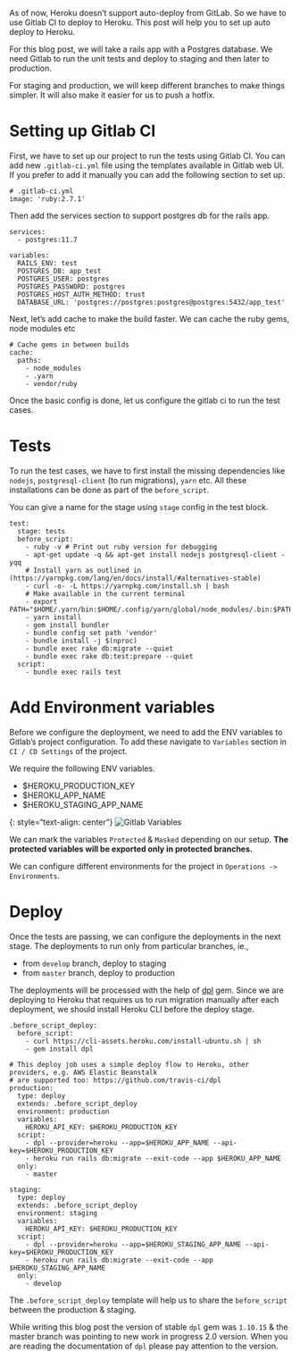 As of now, Heroku doesn’t support auto-deploy from GitLab. So we have to use Gitlab CI to deploy to Heroku. This post will help you to set up auto deploy to Heroku.

For this blog post, we will take a rails app with a Postgres database. We need Gitlab to run the unit tests and deploy to staging and then later to production.

For staging and production, we will keep different branches to make things simpler. It will also make it easier for us to push a hotfix.

<a href="#setting-up-gitlab-ci" id="setting-up-gitlab-ci" class="anchor"><em></em></a>Setting up Gitlab CI
==========================================================================================================

First, we have to set up our project to run the tests using Gitlab CI. You can add new `.gitlab-ci.yml` file using the templates available in Gitlab web UI. If you prefer to add it manually you can add the following section to set up.

    # .gitlab-ci.yml
    image: 'ruby:2.7.1'

Then add the services section to support postgres db for the rails app.

    services:
      - postgres:11.7

    variables:
      RAILS_ENV: test
      POSTGRES_DB: app_test
      POSTGRES_USER: postgres
      POSTGRES_PASSWORD: postgres
      POSTGRES_HOST_AUTH_METHOD: trust
      DATABASE_URL: 'postgres://postgres:postgres@postgres:5432/app_test'

Next, let’s add cache to make the build faster. We can cache the ruby gems, node modules etc

    # Cache gems in between builds
    cache:
      paths:
        - node_modules
        - .yarn
        - vendor/ruby

Once the basic config is done, let us configure the gitlab ci to run the test cases.

<a href="#tests" id="tests" class="anchor"><em></em></a>Tests
=============================================================

To run the test cases, we have to first install the missing dependencies like `nodejs`, `postgresql-client` (to run migrations), `yarn` etc. All these installations can be done as part of the `before_script`.

You can give a name for the stage using `stage` config in the test block.

    test:
      stage: tests
      before_script:
        - ruby -v # Print out ruby version for debugging
        - apt-get update -q && apt-get install nodejs postgresql-client -yqq
        # Install yarn as outlined in (https://yarnpkg.com/lang/en/docs/install/#alternatives-stable)
        - curl -o- -L https://yarnpkg.com/install.sh | bash
        # Make available in the current terminal
        - export PATH="$HOME/.yarn/bin:$HOME/.config/yarn/global/node_modules/.bin:$PATH"
        - yarn install
        - gem install bundler
        - bundle config set path 'vendor'
        - bundle install -j $(nproc)
        - bundle exec rake db:migrate --quiet
        - bundle exec rake db:test:prepare --quiet
      script:
        - bundle exec rails test

<a href="#add-environment-variables" id="add-environment-variables" class="anchor"><em></em></a>Add Environment variables
=========================================================================================================================

Before we configure the deployment, we need to add the ENV variables to Gitlab’s project configuration. To add these navigate to `Variables` section in `CI / CD Settings` of the project.

We require the following ENV variables.

-   $HEROKU\_PRODUCTION\_KEY
-   $HEROKU\_APP\_NAME
-   $HEROKU\_STAGING\_APP\_NAME

{: style=“text-align: center”} ![Gitlab Variables](/assets/images/gitlab-ci-heroku/variables.png)

We can mark the variables `Protected` & `Masked` depending on our setup. **The protected variables will be exported only in protected branches.**

We can configure different environments for the project in `Operations -> Environments`.

<a href="#deploy" id="deploy" class="anchor"><em></em></a>Deploy
================================================================

Once the tests are passing, we can configure the deployments in the next stage. The deployments to run only from particular branches, ie.,

-   from `develop` branch, deploy to staging
-   from `master` branch, deploy to production

The deployments will be processed with the help of [dpl](https://github.com/travis-ci/dpl/tree/v1.10.15) gem. Since we are deploying to Heroku that requires us to run migration manually after each deployment, we should install Heroku CLI before the deploy stage.

    .before_script_deploy:
      before_script:
        - curl https://cli-assets.heroku.com/install-ubuntu.sh | sh
        - gem install dpl

    # This deploy job uses a simple deploy flow to Heroku, other providers, e.g. AWS Elastic Beanstalk
    # are supported too: https://github.com/travis-ci/dpl
    production:
      type: deploy
      extends: .before_script_deploy
      environment: production
      variables:
        HEROKU_API_KEY: $HEROKU_PRODUCTION_KEY
      script:
        - dpl --provider=heroku --app=$HEROKU_APP_NAME --api-key=$HEROKU_PRODUCTION_KEY
        - heroku run rails db:migrate --exit-code --app $HEROKU_APP_NAME
      only:
        - master

    staging:
      type: deploy
      extends: .before_script_deploy
      environment: staging
      variables:
        HEROKU_API_KEY: $HEROKU_PRODUCTION_KEY
      script:
        - dpl --provider=heroku --app=$HEROKU_STAGING_APP_NAME --api-key=$HEROKU_PRODUCTION_KEY
        - heroku run rails db:migrate --exit-code --app $HEROKU_STAGING_APP_NAME
      only:
        - develop

The `.before_script_deploy` template will help us to share the `before_script` between the production & staging.

While writing this blog post the version of stable `dpl` gem was `1.10.15` & the master branch was pointing to new work in progress 2.0 version. When you are reading the documentation of `dpl` please pay attention to the version.
